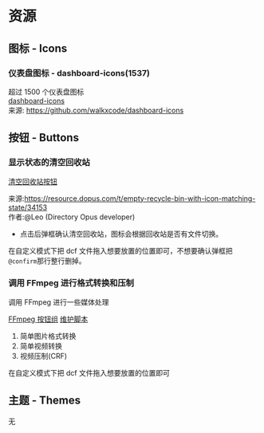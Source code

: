 # 资源

## 图标 - Icons

### 仪表盘图标 - dashboard-icons(1537)

超过 1500 个仪表盘图标  
[dashboard-icons](Dashboard%20Icons%20v93ab09f.dis)  
来源: https://github.com/walkxcode/dashboard-icons

## 按钮 - Buttons

### 显示状态的清空回收站

[清空回收站按钮](清空回收站.dcf)

来源:https://resource.dopus.com/t/empty-recycle-bin-with-icon-matching-state/34153  
作者:@Leo (Directory Opus developer)

- 点击后弹框确认清空回收站，图标会根据回收站是否有文件切换。

在自定义模式下把 dcf 文件拖入想要放置的位置即可，不想要确认弹框把`@confirm`那行整行删掉。

### 调用 FFmpeg 进行格式转换和压制

调用 FFmpeg 进行一些媒体处理

[FFmpeg 按钮组](FFmpeg.dcf)
[维护脚本](script/FFMpegInvoke.js)

1. 简单图片格式转换
2. 简单视频转换
3. 视频压制(CRF)

在自定义模式下把 dcf 文件拖入想要放置的位置即可

## 主题 - Themes

无
